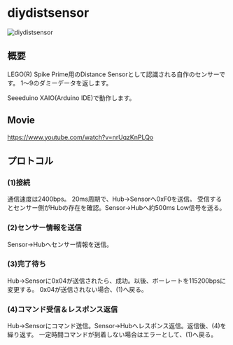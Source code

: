 # diydistsensor

![diydistsensor](https://user-images.githubusercontent.com/5597377/125673593-851458ac-01b9-4ab9-953b-776fc8dae487.jpg)

## 概要
LEGO(R) Spike Prime用のDistance Sensorとして認識される自作のセンサーです。
1～9のダミーデータを返します。

Seeeduino XAIO(Arduino IDE)で動作します。

## Movie

https://www.youtube.com/watch?v=nrUqzKnPLQo

## プロトコル
### (1)接続
通信速度は2400bps。
20ms周期で、Hub→Sensorへ0xF0を送信。
受信するとセンサー側がHubの存在を確認。Sensor→Hubへ約500ms Low信号を送る。

### (2)センサー情報を送信
Sensor→Hubへセンサー情報を送信。

### (3)完了待ち
Hub→Sensorに0x04が送信されたら、成功。以後、ボーレートを115200bpsに変更する。
0x04が送信されない場合、(1)へ戻る。

### (4)コマンド受信＆レスポンス返信
Hub→Sensorにコマンド送信。Sensor→Hubへレスポンス返信。返信後、(4)を繰り返す。
一定時間コマンドが到着しない場合はエラーとして、(1)へ戻る。
